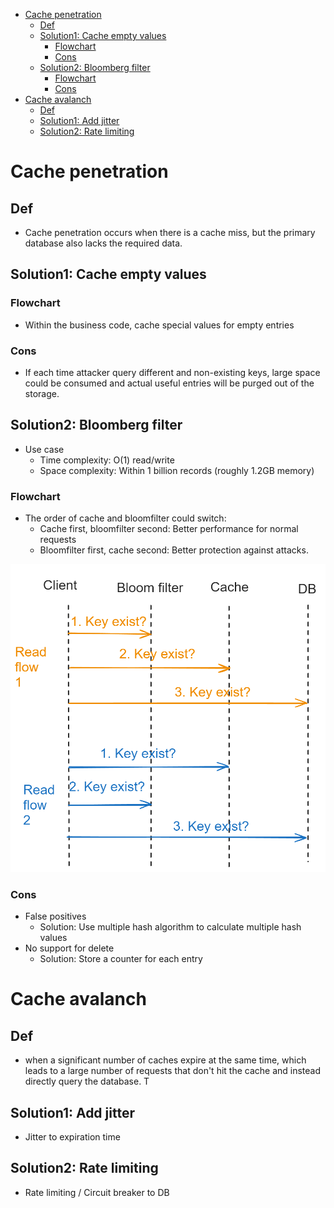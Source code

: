 - [Cache penetration](#cache-penetration)
  - [Def](#def)
  - [Solution1: Cache empty values](#solution1-cache-empty-values)
    - [Flowchart](#flowchart)
    - [Cons](#cons)
  - [Solution2: Bloomberg filter](#solution2-bloomberg-filter)
    - [Flowchart](#flowchart-1)
    - [Cons](#cons-1)
- [Cache avalanch](#cache-avalanch)
  - [Def](#def-1)
  - [Solution1: Add jitter](#solution1-add-jitter)
  - [Solution2: Rate limiting](#solution2-rate-limiting)


# Cache penetration
## Def
* Cache penetration occurs when there is a cache miss, but the primary database also lacks the required data.

## Solution1: Cache empty values
### Flowchart
* Within the business code, cache special values for empty entries 

### Cons
* If each time attacker query different and non-existing keys, large space could be consumed and actual useful entries will be purged out of the storage. 

## Solution2: Bloomberg filter
* Use case
  * Time complexity: O(1) read/write
  * Space complexity: Within 1 billion records (roughly 1.2GB memory)

### Flowchart
* The order of cache and bloomfilter could switch:
    * Cache first, bloomfilter second: Better performance for normal requests
    * Bloomfilter first, cache second: Better protection against attacks.

![write back pattern](../.gitbook/assets/cache_penetration_bloomfilter.png)

### Cons
* False positives
  * Solution: Use multiple hash algorithm to calculate multiple hash values
* No support for delete
  * Solution: Store a counter for each entry 

# Cache avalanch

## Def
* when a significant number of caches expire at the same time, which leads to a large number of requests that don't hit the cache and instead directly query the database. T

## Solution1: Add jitter
* Jitter to expiration time

## Solution2: Rate limiting
* Rate limiting / Circuit breaker to DB